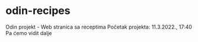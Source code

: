# odin-recipes
Odin projekt - Web stranica sa receptima
Početak projekta: 11.3.2022., 17:40
Pa ćemo vidit dalje